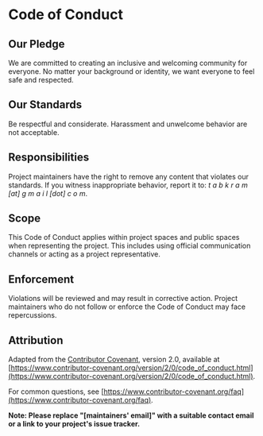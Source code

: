 # Code of Conduct

## Our Pledge

We are committed to creating an inclusive and welcoming community for everyone. No matter your background or identity, we want everyone to feel safe and respected.

## Our Standards

Be respectful and considerate. Harassment and unwelcome behavior are not acceptable.

## Responsibilities

Project maintainers have the right to remove any content that violates our standards. If you witness inappropriate behavior, report it to: _t a b k r a m [at] g m a i l [dot] c o m_.

## Scope

This Code of Conduct applies within project spaces and public spaces when representing the project. This includes using official communication channels or acting as a project representative.

## Enforcement

Violations will be reviewed and may result in corrective action. Project maintainers who do not follow or enforce the Code of Conduct may face repercussions.

## Attribution

Adapted from the [Contributor Covenant][homepage], version 2.0, available at [https://www.contributor-covenant.org/version/2/0/code_of_conduct.html](https://www.contributor-covenant.org/version/2/0/code_of_conduct.html).

For common questions, see [https://www.contributor-covenant.org/faq](https://www.contributor-covenant.org/faq).

[homepage]: [https://www.contributor-covenant.org](https://www.contributor-covenant.org)

**Note: Please replace "[maintainers' email]" with a suitable contact email or a link to your project's issue tracker.**
